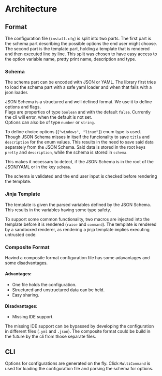 # Architecture

## Format

The configuration file (`install.cfg`) is split into two parts. The first part is the schema part describing the possible options the end user might choose.
The second part is the template part, holding a template that is rendered and then executed line by line.
This split was chosen to have easy access to the option variable name, pretty print name, description and type.


### Schema

The schema part can be encoded with JSON or YAML. The library first tries to load the schema part with a safe yaml loader and when that fails with a json loader.

JSON Schema is a structured and well defined format. We use it to define options and flags.  
Flags are properties of type `boolean` and with the default `false`. Currently the cli will error, when the default is not set.  
Options can also be of type `number` or `string`.  

To define choice options (`["windows", "linux"]`) enum type is used.  
Though JSON Schema misses in itself the funcionality to save `title` and `description` for the enum values. 
This results in the need to save said data separately from the JSON Schema.
Said data is stored in the root keys `pretty` and `description`, while the schema is stored in `schema`.

This makes it necessary to detect, if the JSON Schema is in the root of the JSON/YAML or in the key `schema`.

The schema is validated and the end user input is checked before rendering the template. 


### Jinja Template

The template is given the parsed variables defined by the JSON Schema. This results in the variables having some type safety.

To support some common functionality, two macros are injected into the template before it is rendered (`raise` and `command`).
The template is rendered by a sandboxed renderer, as rendering a jinja template implies executing untrusted code.


### Composite Format

Havind a composite format configuration file has some adavantages and some disadvantages.

#### Advantages:
* One file holds the configuration.
* Structured and unstructured data can be held.
* Easy sharing.

#### Disadvantages:
* Missing IDE support.

The missing IDE support can be bypassed by developing the configuration in different files (`.yml` and `.json`).
The composite format could be build in the future by the cli from those separate files.


## CLI

Options for configurations are generated on the fly.
Click `MultiCommand` is used for loading the configuration file and parsing the schema for options.


